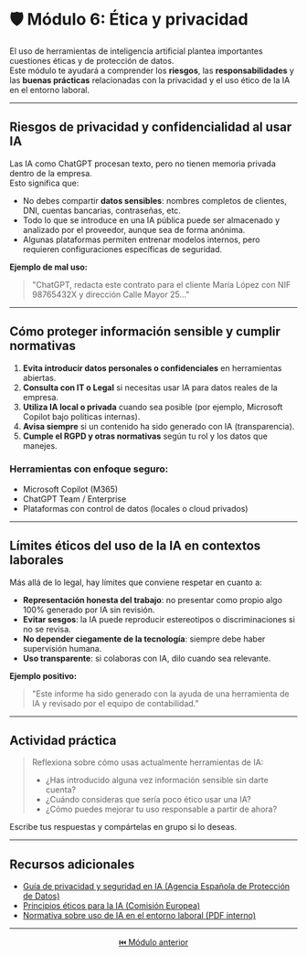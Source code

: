 # 🛡️ Módulo 6: Ética y privacidad

El uso de herramientas de inteligencia artificial plantea importantes cuestiones éticas y de protección de datos.  
Este módulo te ayudará a comprender los **riesgos**, las **responsabilidades** y las **buenas prácticas** relacionadas con la privacidad y el uso ético de la IA en el entorno laboral.

---

## Riesgos de privacidad y confidencialidad al usar IA

Las IA como ChatGPT procesan texto, pero no tienen memoria privada dentro de la empresa.  
Esto significa que:

- No debes compartir **datos sensibles**: nombres completos de clientes, DNI, cuentas bancarias, contraseñas, etc.
- Todo lo que se introduce en una IA pública puede ser almacenado y analizado por el proveedor, aunque sea de forma anónima.
- Algunas plataformas permiten entrenar modelos internos, pero requieren configuraciones específicas de seguridad.

**Ejemplo de mal uso:**
> "ChatGPT, redacta este contrato para el cliente María López con NIF 98765432X y dirección Calle Mayor 25..."

---

## Cómo proteger información sensible y cumplir normativas

1. **Evita introducir datos personales o confidenciales** en herramientas abiertas.
2. **Consulta con IT o Legal** si necesitas usar IA para datos reales de la empresa.
3. **Utiliza IA local o privada** cuando sea posible (por ejemplo, Microsoft Copilot bajo políticas internas).
4. **Avisa siempre** si un contenido ha sido generado con IA (transparencia).
5. **Cumple el RGPD y otras normativas** según tu rol y los datos que manejes.

### Herramientas con enfoque seguro:
- Microsoft Copilot (M365)
- ChatGPT Team / Enterprise
- Plataformas con control de datos (locales o cloud privados)

---

## Límites éticos del uso de la IA en contextos laborales

Más allá de lo legal, hay límites que conviene respetar en cuanto a:

- **Representación honesta del trabajo**: no presentar como propio algo 100% generado por IA sin revisión.
- **Evitar sesgos**: la IA puede reproducir estereotipos o discriminaciones si no se revisa.
- **No depender ciegamente de la tecnología**: siempre debe haber supervisión humana.
- **Uso transparente**: si colaboras con IA, dilo cuando sea relevante.

**Ejemplo positivo:**
> "Este informe ha sido generado con la ayuda de una herramienta de IA y revisado por el equipo de contabilidad."

---

## Actividad práctica

> Reflexiona sobre cómo usas actualmente herramientas de IA:  
> - ¿Has introducido alguna vez información sensible sin darte cuenta?  
> - ¿Cuándo consideras que sería poco ético usar una IA?  
> - ¿Cómo puedes mejorar tu uso responsable a partir de ahora?

Escribe tus respuestas y compártelas en grupo si lo deseas.

---

## Recursos adicionales

- [Guía de privacidad y seguridad en IA (Agencia Española de Protección de Datos)](https://www.aepd.es/)
- [Principios éticos para la IA (Comisión Europea)](https://digital-strategy.ec.europa.eu/)
- [Normativa sobre uso de IA en el entorno laboral (PDF interno)](/oficina_basico/stuff/etica_privacidad_navima.pdf)

---

<p align="center">
  <a href="https://hugocnl11.github.io/Formacion-interna-Navima/oficina_basico/modulo_5.html">⏮️ Módulo anterior</a> 
</p>
